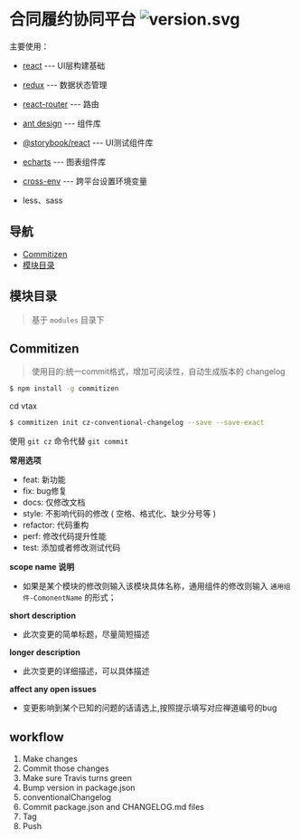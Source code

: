 # 合同履约协同平台 ![version.svg](https://img.shields.io/badge/version-v0.1.0-519dd9.svg)

主要使用：

- [react](https://github.com/facebook/react) --- UI层构建基础
- [redux](https://github.com/reactjs/redux) --- 数据状态管理
- [react-router](https://github.com/ReactTraining/react-router) --- 路由
- [ant design](https://ant.design) --- 组件库
- [@storybook/react](https://github.com/storybooks/storybook) --- UI测试组件库
- [echarts](https://github.com/apache/incubator-echarts) --- 图表组件库
- [cross-env](https://github.com/kentcdodds/cross-env) --- 跨平台设置环境变量

- less、sass

## 导航

- [Commitizen](#Commitizen)
- [模块目录](#模块目录)

## 模块目录
> 基于 ```modules``` 目录下


## Commitizen
> 使用目的:统一commit格式，增加可阅读性，自动生成版本的 changelog

```sh
$ npm install -g commitizen
```

cd vtax

```sh
$ commitizen init cz-conventional-changelog --save --save-exact
```

使用 ```git cz``` 命令代替 ```git commit```

**常用选项**

- feat: 新功能
- fix: bug修复
- docs: 仅修改文档
- style: 不影响代码的修改 ( 空格、格式化、缺少分号等 )
- refactor: 代码重构
- perf: 修改代码提升性能
- test: 添加或者修改测试代码

**scope name 说明**

- 如果是某个模块的修改则输入该模块具体名称，通用组件的修改则输入 ```通用组件-ComonentName``` 的形式；


**short description**

- 此次变更的简单标题，尽量简短描述


**longer description**

- 此次变更的详细描述，可以具体描述


**affect any open issues**

- 变更影响到某个已知的问题的话请选上,按照提示填写对应禅道编号的bug

## workflow
1. Make changes
2. Commit those changes
3. Make sure Travis turns green
4. Bump version in package.json
5. conventionalChangelog
6. Commit package.json and CHANGELOG.md files
7. Tag
8. Push